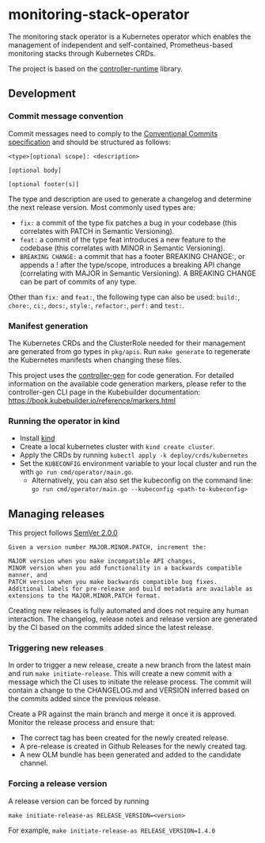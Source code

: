 # monitoring-stack-operator
The monitoring stack operator is a Kubernetes operator which enables the management of independent and self-contained, Prometheus-based monitoring stacks through Kubernetes CRDs.

The project is based on the [controller-runtime](https://github.com/kubernetes-sigs/controller-runtime) library.

## Development

### Commit message convention
Commit messages need to comply to the [Conventional Commits specification](https://www.conventionalcommits.org/en/v1.0.0/) and should be structured as follows:
```
<type>[optional scope]: <description>

[optional body]

[optional footer(s)]
```

The type and description are used to generate a changelog and determine the next release version.
Most commonly used types are:
* `fix:` a commit of the type fix patches a bug in your codebase (this correlates with PATCH in Semantic Versioning).
* `feat:` a commit of the type feat introduces a new feature to the codebase (this correlates with MINOR in Semantic Versioning).
* `BREAKING CHANGE:` a commit that has a footer BREAKING CHANGE:, or appends a ! after the type/scope, introduces a breaking API change (correlating with MAJOR in Semantic Versioning). A BREAKING CHANGE can be part of commits of any type.

Other than `fix:` and `feat:`, the following type can also be used: `build:`, `chore:`, `ci:`, `docs:`, `style:`, `refactor:`, `perf:` and `test:`.

### Manifest generation
The Kubernetes CRDs and the ClusterRole needed for their management are generated from go types in `pkg/apis`.
Run `make generate` to regenerate the Kubernetes manifests when changing these files.

This project uses the [controller-gen](https://github.com/kubernetes-sigs/controller-tools/tree/master/cmd/controller-gen) for code generation.
For detailed information on the available code generation markers, please refer to the controller-gen CLI page in the Kubebuilder documentation: https://book.kubebuilder.io/reference/markers.html

### Running the operator in kind
* Install [kind](https://github.com/kubernetes-sigs/kind)
* Create a local kubernetes cluster with `kind create cluster`.
* Apply the CRDs by running `kubectl apply -k deploy/crds/kubernetes`
* Set the `KUBECONFIG` environment variable to your local cluster and run the with `go run cmd/operator/main.go`.
  * Alternatively, you can also set the kubeconfig on the command line: `go run cmd/operator/main.go --kubeconfig <path-to-kubeconfig>`

## Managing releases
This project follows [SemVer 2.0.0](https://semver.org/)
```
Given a version number MAJOR.MINOR.PATCH, increment the:

MAJOR version when you make incompatible API changes,
MINOR version when you add functionality in a backwards compatible manner, and
PATCH version when you make backwards compatible bug fixes.
Additional labels for pre-release and build metadata are available as extensions to the MAJOR.MINOR.PATCH format.
```

Creating new releases is fully automated and does not require any human interaction. 
The changelog, release notes and release version are generated by the CI based on the commits added since the latest release. 

### Triggering new releases
In order to trigger a new release, create a new branch from the latest main and run `make initiate-release`.
This will create a new commit with a message which the CI uses to initiate the release process.
The commit will contain a change to the CHANGELOG.md and VERSION inferred based on the commits added since the previous release.

Create a PR against the main branch and merge it once it is approved. Monitor the release process and ensure that:
* The correct tag has been created for the newly created release.
* A pre-release is created in Github Releases for the newly created tag.
* A new OLM bundle has been generated and added to the candidate channel.

### Forcing a release version
A release version can be forced by running 
```
make initiate-release-as RELEASE_VERSION=<version>
```

For example, ```make initiate-release-as RELEASE_VERSION=1.4.0```